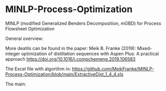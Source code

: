 # MINLP-Process-Optimization
MINLP (modified Generalized Benders Decomposition, mGBD) for Process Flowsheet Optimization

General overview: 

More deatils can be found in the paper: 
Meik B. Franke (2019): Mixed-integer optimization of distillation sequences with Aspen Plus: A practical approach
https://doi.org/10.1016/j.compchemeng.2019.106583

The Excel file with algortihm in: https://github.com/MeikFranke/MINLP-Process-Optimization/blob/main/ExtractiveDist_1_4_4.xls

The main: 
